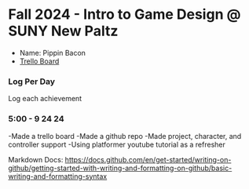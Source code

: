 # Fall 2024 - Intro to Game Design @ SUNY New Paltz
* Name: Pippin Bacon
* [Trello Board](https://trello.com/b/hRY7UBF9)

### Log Per Day
Log each achievement


### 5:00 - 9 24 24
-Made a trello board
-Made a github repo
-Made project, character, and controller support
-Using  platformer youtube tutorial as a refresher


Markdown Docs:
https://docs.github.com/en/get-started/writing-on-github/getting-started-with-writing-and-formatting-on-github/basic-writing-and-formatting-syntax
